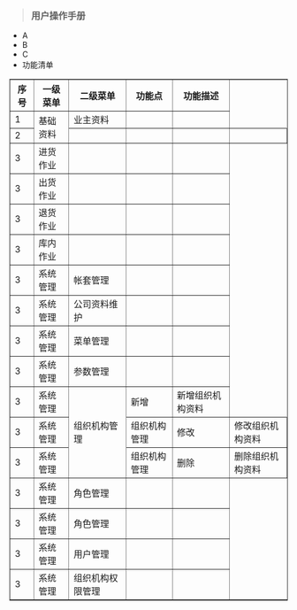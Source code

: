 > ### 用户操作手册

* A
* B
* C
* 功能清单
<table border="1">
<tr>
<th>序号</th>
<th>一级菜单</th>
<th>二级菜单</th>
<th>功能点</th>
<th>功能描述</th>
</tr>
<tr>
<td>1</td>
<td rowspan="2">基础资料</td>
<td>业主资料</td>
<td></td>
<td></td>
</tr>
<tr>
<td>2</td>
<td></td>
<td></td>
<td></td>
<td></td>
</tr>
<tr>
<td>3</td>
<td>进货作业</td>
<td></td>
<td></td>
<td></td>
</tr>
<td>3</td>
<td>出货作业</td>
<td></td>
<td></td>
<td></td>
</tr>
<tr>
<td>3</td>
<td>退货作业</td>
<td></td>
<td></td>
<td></td>
</tr>
<tr>
<td>3</td>
<td>库内作业</td>
<td></td>
<td></td>
<td></td>
</tr>
<tr>
<td>3</td>
<td>系统管理</td>
<td>帐套管理</td>
<td></td>
<td></td>
</tr>
<tr>
<td>3</td>
<td>系统管理</td>
<td>公司资料维护</td>
<td></td>
<td></td>
</tr>
<tr>
<td>3</td>
<td>系统管理</td>
<td>菜单管理</td>
<td></td>
<td></td>
</tr>
<tr>
<td>3</td>
<td>系统管理</td>
<td>参数管理</td>
<td></td>
<td></td>
</tr>
<tr>
<td>3</td>
<td>系统管理</td>
<td rowspan="3">组织机构管理</td>
<td>新增</td>
<td>新增组织机构资料</td>
</tr>
<tr>
<td>3</td>
<td>系统管理</td>
<td>组织机构管理</td>
<td>修改</td>
<td>修改组织机构资料</td>
</tr>
<tr>
<td>3</td>
<td>系统管理</td>
<td>组织机构管理</td>
<td>删除</td>
<td>删除组织机构资料</td>
</tr>
<tr>
<td>3</td>
<td>系统管理</td>
<td>角色管理</td>
<td></td>
<td></td>
</tr>
<tr>
<td>3</td>
<td>系统管理</td>
<td>角色管理</td>
<td></td>
<td></td>
</tr>
<tr>
<td>3</td>
<td>系统管理</td>
<td>用户管理</td>
<td></td>
<td></td>
</tr>
<tr>
<td>3</td>
<td>系统管理</td>
<td>组织机构权限管理</td>
<td></td>
<td></td>
</tr>
</table>
